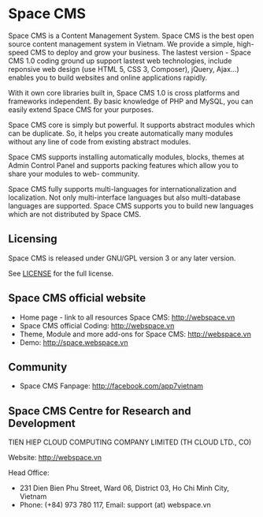 # Space CMS
Space CMS is a Content Management System. Space CMS is the best open source content management system in Vietnam. We provide a simple, high-speed CMS to deploy and grow your business.
The lastest version - Space CMS 1.0 coding ground up support lastest web technologies, include reponsive web design (use HTML 5, CSS 3, Composer), jQuery, Ajax...) enables you to build websites and online applications rapidly.

With it own core libraries built in, Space CMS 1.0 is cross platforms and frameworks independent. By basic knowledge of PHP and MySQL, you can easily extend Space CMS for your purposes.

Space CMS core is simply but powerful. It supports abstract modules which can be duplicate. So, it helps you create automatically many modules without any line of code from existing abstract modules.

Space CMS supports installing automatically modules, blocks, themes at Admin Control Panel and supports packing features which allow you to share your modules to web- community.

Space CMS fully supports multi-languages for internationalization and localization. Not only multi-interface languages but also multi-database languages are supported. Space CMS supports you to build new languages which are not distributed by Space CMS.


## Licensing
Space CMS is released under GNU/GPL version 3 or any later version.

See [LICENSE](LICENSE) for the full license.

## Space CMS official website
  - Home page - link to all resources Space CMS: http://webspace.vn
  - Space CMS official Coding: http://webspace.vn
  - Theme, Module and more add-ons for Space CMS: http://webspace.vn
  - Demo: http://space.webspace.vn

## Community
  - Space CMS Fanpage: http://facebook.com/app7vietnam



## Space CMS Centre for Research and Development
TIEN HIEP CLOUD COMPUTING COMPANY LIMITED (TH CLOUD LTD., CO)

Website: http://webspace.vn

Head Office:
  - 231 Dien Bien Phu Street, Ward 06, District 03, Ho Chi Minh City, Vietnam
  - Phone: (+84) 973 780 117, Email: support (at) webspace.vn
